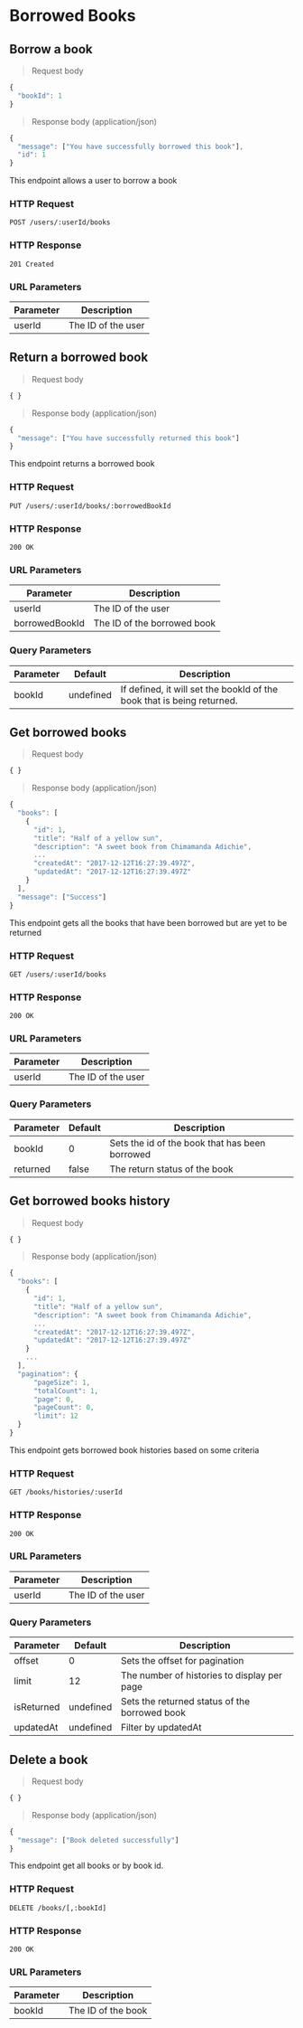 # Borrowed Books

## Borrow a book

> Request body

```javascript
{
  "bookId": 1
}
```

> Response body (application/json)

```javascript
{
  "message": ["You have successfully borrowed this book"],
  "id": 1
}
```

This endpoint allows a user to borrow a book

### HTTP Request

`POST /users/:userId/books`

### HTTP Response

`201 Created`

### URL Parameters

Parameter | Description
--------- | -----------
userId | The ID of the user

## Return a borrowed book

> Request body

```javascript
{ }
```

> Response body (application/json)

```javascript
{
  "message": ["You have successfully returned this book"]
}
```

This endpoint returns a borrowed book

### HTTP Request

`PUT /users/:userId/books/:borrowedBookId`

### HTTP Response

`200 OK`

### URL Parameters

Parameter | Description
--------- | -----------
userId | The ID of the user
borrowedBookId | The ID of the borrowed book

### Query Parameters

Parameter | Default | Description
--------- | ------- | -----------
bookId | undefined | If defined, it will set the bookId of the book that is being returned.

## Get borrowed books

> Request body

```javascript
{ }
```

> Response body (application/json)

```javascript
{
  "books": [
    {
      "id": 1,
      "title": "Half of a yellow sun",
      "description": "A sweet book from Chimamanda Adichie",
      ...
      "createdAt": "2017-12-12T16:27:39.497Z",
      "updatedAt": "2017-12-12T16:27:39.497Z"
    }
  ],
  "message": ["Success"]
}
```

This endpoint gets all the books that have been borrowed but are yet to be returned

### HTTP Request

`GET /users/:userId/books`

### HTTP Response

`200 OK`

### URL Parameters

Parameter | Description
--------- | -----------
userId | The ID of the user

### Query Parameters

Parameter | Default | Description
--------- | ------- | -----------
bookId | 0 | Sets the id of the book that has been borrowed
returned | false | The return status of the book


## Get borrowed books history

> Request body

```javascript
{ }
```

> Response body (application/json)

```javascript
{
  "books": [
    {
      "id": 1,
      "title": "Half of a yellow sun",
      "description": "A sweet book from Chimamanda Adichie",
      ...
      "createdAt": "2017-12-12T16:27:39.497Z",
      "updatedAt": "2017-12-12T16:27:39.497Z"
    }
    ...
  ],
  "pagination": {
      "pageSize": 1,
      "totalCount": 1,
      "page": 0,
      "pageCount": 0,
      "limit": 12
  }
}
```

This endpoint gets borrowed book histories based on some criteria

### HTTP Request

`GET /books/histories/:userId`

### HTTP Response

`200 OK`

### URL Parameters

Parameter | Description
--------- | -----------
userId | The ID of the user

### Query Parameters

Parameter | Default | Description
--------- | ------- | -----------
offset | 0 | Sets the offset for pagination
limit | 12 | The number of histories to display per page
isReturned | undefined | Sets the returned status of the borrowed book
updatedAt | undefined | Filter by updatedAt

## Delete a book

> Request body

```javascript
{ }
```

> Response body (application/json)

```javascript
{
  "message": ["Book deleted successfully"]
}
```

This endpoint get all books or by book id.

### HTTP Request

`DELETE /books/[,:bookId]`

### HTTP Response

`200 OK`

### URL Parameters

Parameter | Description
--------- | -----------
bookId | The ID of the book